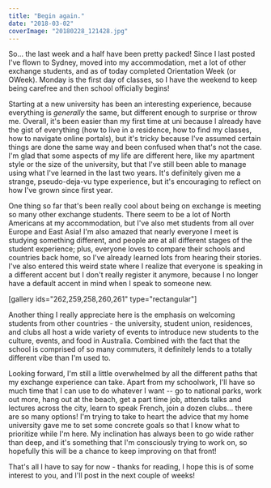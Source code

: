 ```yaml
---
title: "Begin again."
date: "2018-03-02"
coverImage: "20180228_121428.jpg"
---
```


So... the last week and a half have been pretty packed! Since I last posted I've flown to Sydney, moved into my accommodation, met a lot of other exchange students, and as of today completed Orientation Week (or OWeek). Monday is the first day of classes, so I have the weekend to keep being carefree and then school officially begins!

Starting at a new university has been an interesting experience, because everything is _generally_ the same, but different enough to surprise or throw me. Overall, it's been easier than my first time at uni because I already have the gist of everything (how to live in a residence, how to find my classes, how to navigate online portals), but it's tricky because I've assumed certain things are done the same way and been confused when that's not the case. I'm glad that some aspects of my life are different here, like my apartment style or the size of the university, but that I've still been able to manage using what I've learned in the last two years. It's definitely given me a strange, pseudo-deja-vu type experience, but it's encouraging to reflect on how I've grown since first year.

One thing so far that's been really cool about being on exchange is meeting so many other exchange students. There seem to be a lot of North Americans at my accommodation, but I've also met students from all over Europe and East Asia! I'm also amazed that nearly everyone I meet is studying something different, and people are at all different stages of the student experience; plus, everyone loves to compare their schools and countries back home, so I've already learned lots from hearing their stories. I've also entered this weird state where I realize that everyone is speaking in a different accent but I don't really register it anymore, because I no longer have a default accent in mind when I speak to someone new.

\[gallery ids="262,259,258,260,261" type="rectangular"\]

Another thing I really appreciate here is the emphasis on welcoming students from other countries - the university, student union, residences, and clubs all host a wide variety of events to introduce new students to the culture, events, and food in Australia. Combined with the fact that the school is comprised of so many commuters, it definitely lends to a totally different vibe than I'm used to.

Looking forward, I'm still a little overwhelmed by all the different paths that my exchange experience can take. Apart from my schoolwork, I'll have so much time that I can use to do whatever I want -- go to national parks, work out more, hang out at the beach, get a part time job, attends talks and lectures across the city, learn to speak French, join a dozen clubs... there are so many options! I'm trying to take to heart the advice that my home university gave me to set some concrete goals so that I know what to prioritize while I'm here. My inclination has always been to go wide rather than deep, and it's something that I'm consciously trying to work on, so hopefully this will be a chance to keep improving on that front!

That's all I have to say for now - thanks for reading, I hope this is of some interest to you, and I'll post in the next couple of weeks!
